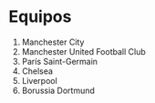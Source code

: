 # Equipos

1. Manchester City
2. Manchester United Football Club
3. París Saint-Germain
4. Chelsea
5. Liverpool
6. Borussia Dortmund